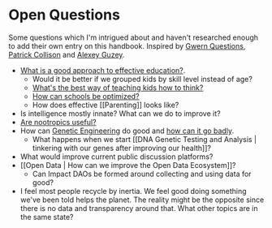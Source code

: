 # Open Questions

Some questions which I'm intrigued about and haven't researched enough to add their own entry on this handbook. Inspired by [Gwern Questions](https://www.gwern.net/Questions), [Patrick Collison](https://patrickcollison.com/questions) and [Alexey Guzey](https://guzey.com/personal/research-ideas/).

- [What is a good approach to effective education?](https://www.lesswrong.com/posts/mMKKsbxGiNirGjsA9/effective-children-education).
	 - Would it be better if we grouped kids by skill level instead of age?
	 - [What's the best way of teaching kids how to think?](https://news.ycombinator.com/item?id=24638756)
	 - [How can schools be optimized?](https://astralcodexten.substack.com/p/book-review-the-cult-of-smart)
	 - How does effective [[Parenting]] looks like?
- Is intelligence mostly innate? What can we do to improve it?
- [Are nootropics useful?](https://www.gwern.net/Nootropics)
- How can [Genetic Engineering](https://www.youtube.com/watch?v=jAhjPd4uNFY) do good and [how can it go badly](https://www.youtube.com/watch?v=n__42UNIhvU).
	- What happens when we start [[DNA Genetic Testing and Analysis | tinkering with our genes after improving our health]]?
- What would improve current public discussion platforms?
-  [[Open Data | How can we improve the Open Data Ecosystem]]?
	- Can Impact DAOs be formed around collecting and using data for good?
- I feel most people recycle by inertia. We feel good doing something we've been told helps the planet. The reality might be the opposite since there is no data and transparency around that. What other topics are in the same state?
